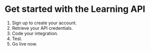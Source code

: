 # Get started with the Learning API

1. Sign up to create your account.
2. Retrieve your API credentials.
3. Code your integration.
4. Test.
5. Go live now.

